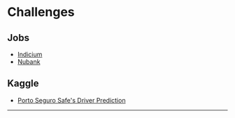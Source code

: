 # Challenges

## Jobs
- [Indicium](https://github.com/brunocampos01/challenges/tree/master/indicium)
- [Nubank]()

## Kaggle
- [Porto Seguro Safe's Driver Prediction](https://github.com/brunocampos01/porto-seguro-safe-driver-prediction)

---
